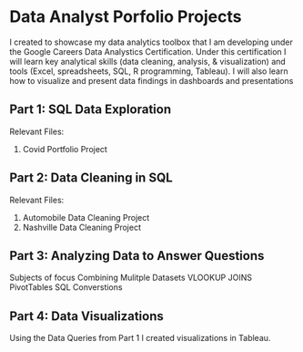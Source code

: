 # Data Analyst Porfolio Projects

I created to showcase my data analytics toolbox that I am developing under the Google Careers Data Analystics Certification. Under this certification I will learn key analytical skills (data cleaning, analysis, & visualization) and tools (Excel, spreadsheets, SQL, R programming, Tableau). I will also learn how to visualize and present data findings in dashboards and presentations


## **Part 1: SQL Data Exploration**

Relevant Files: 

1. Covid Portfolio Project


## **Part 2: Data Cleaning in SQL**

Relevant Files: 

1. Automobile Data Cleaning Project
2. Nashville Data Cleaning Project

## **Part 3: Analyzing Data to Answer Questions**
Subjects of focus
    Combining Mulitple Datasets
    VLOOKUP
    JOINS
    PivotTables
    SQL Converstions

## **Part 4: Data Visualizations**

Using  the Data Queries from Part 1 I created visualizations in Tableau.


